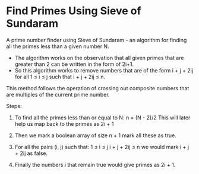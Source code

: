 # Find Primes Using Sieve of Sundaram

A prime number finder using Sieve of Sundaram - an algorithm for finding all the primes less than a given number N.
- The algorithm works on the observation that all given primes that are greater than 2 can be written in the form of 2i+1.
- So this algorithm works to remove numbers that are of the form i + j + 2ij for all 1 ≤ i ≤ j such that i + j + 2ij ≤ n.

This method follows the operation of crossing out composite numbers that are multiples of the current prime number.

Steps:
1. To find all the primes less than or equal to N:
    n = (N - 2)/2
This will later help us map back to the primes as 2i + 1

2. Then we mark a boolean array of size n + 1 mark all these as true.

3. For all the pairs (i, j) such that:
    1 ≤ i ≤ j
    i + j + 2ij ≤ n
we would mark i + j + 2ij as false.

4. Finally the numbers i that remain true would give primes as 2i + 1.
